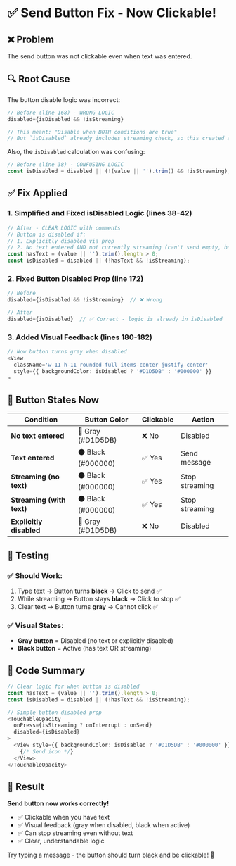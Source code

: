 # ✅ Send Button Fix - Now Clickable!

## ❌ Problem

The send button was not clickable even when text was entered.

## 🔍 Root Cause

The button disable logic was incorrect:

```typescript
// Before (line 168) - WRONG LOGIC
disabled={isDisabled && !isStreaming}

// This meant: "Disable when BOTH conditions are true"
// But `isDisabled` already includes streaming check, so this created a contradiction
```

Also, the `isDisabled` calculation was confusing:

```typescript
// Before (line 38) - CONFUSING LOGIC
const isDisabled = disabled || (!(value || '').trim() && !isStreaming);
```

## ✅ Fix Applied

### 1. **Simplified and Fixed isDisabled Logic** (lines 38-42)

```typescript
// After - CLEAR LOGIC with comments
// Button is disabled if:
// 1. Explicitly disabled via prop
// 2. No text entered AND not currently streaming (can't send empty, but can stop stream)
const hasText = (value || '').trim().length > 0;
const isDisabled = disabled || (!hasText && !isStreaming);
```

### 2. **Fixed Button Disabled Prop** (line 172)

```typescript
// Before
disabled={isDisabled && !isStreaming}  // ❌ Wrong

// After
disabled={isDisabled}  // ✅ Correct - logic is already in isDisabled
```

### 3. **Added Visual Feedback** (lines 180-182)

```typescript
// Now button turns gray when disabled
<View
  className='w-11 h-11 rounded-full items-center justify-center'
  style={{ backgroundColor: isDisabled ? '#D1D5DB' : '#000000' }}
>
```

## 🎯 Button States Now

| Condition                 | Button Color       | Clickable | Action         |
| ------------------------- | ------------------ | --------- | -------------- |
| **No text entered**       | 🔘 Gray (#D1D5DB)  | ❌ No     | Disabled       |
| **Text entered**          | ⚫ Black (#000000) | ✅ Yes    | Send message   |
| **Streaming (no text)**   | ⚫ Black (#000000) | ✅ Yes    | Stop streaming |
| **Streaming (with text)** | ⚫ Black (#000000) | ✅ Yes    | Stop streaming |
| **Explicitly disabled**   | 🔘 Gray (#D1D5DB)  | ❌ No     | Disabled       |

## 🧪 Testing

### ✅ **Should Work**:

1. Type text → Button turns **black** → Click to send ✅
2. While streaming → Button stays **black** → Click to stop ✅
3. Clear text → Button turns **gray** → Cannot click ✅

### ✅ **Visual States**:

- **Gray button** = Disabled (no text or explicitly disabled)
- **Black button** = Active (has text OR streaming)

## 📝 Code Summary

```typescript
// Clear logic for when button is disabled
const hasText = (value || '').trim().length > 0;
const isDisabled = disabled || (!hasText && !isStreaming);

// Simple button disabled prop
<TouchableOpacity
  onPress={isStreaming ? onInterrupt : onSend}
  disabled={isDisabled}
>
  <View style={{ backgroundColor: isDisabled ? '#D1D5DB' : '#000000' }}>
    {/* Send icon */}
  </View>
</TouchableOpacity>
```

## 🎉 Result

**Send button now works correctly!**

- ✅ Clickable when you have text
- ✅ Visual feedback (gray when disabled, black when active)
- ✅ Can stop streaming even without text
- ✅ Clear, understandable logic

Try typing a message - the button should turn black and be clickable! 🚀

